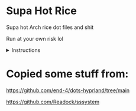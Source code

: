 # Supa Hot Rice
 Supa hot Arch rice dot files and shit

 Run at your own risk lol
<details> 
  <summary>Instructions</summary>

- **Prerequisite**: Your system works. That's it. You don't have to reinstall your system!
- **Automatic**, but guided and transparent, installation for Arch(-based) Linux:
   ```bash
   bash <(curl -s "https://end-4.github.io/dots-hyprland-wiki/setup.sh")
   ```
- **Default keybinds**: Parts similar to Windows and GNOME. Hit Super+/ for a list.
  <details> 
    <summary>Here's an image, just in case...</summary>

  ![image](https://github.com/user-attachments/assets/dff2f842-5458-4f5a-89ec-3979095574de)

  </details>

</details>

# Copied some stuff from:
https://github.com/end-4/dots-hyprland/tree/main

https://github.com/Readock/sssystem
